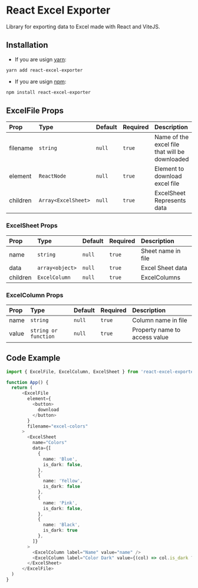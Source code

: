 # React Excel Exporter

Library for exporting data to Excel made with React and ViteJS.

## Installation

- If you are usign [yarn](https://github.com/yarnpkg/berry):
```sh
yarn add react-excel-exporter
```

- If you are usign [npm](https://www.npmjs.com/):
```sh
npm install react-excel-exporter
```

## ExcelFile Props

| Prop          | Type                | Default    | Required | Description                                       |
| :------------ | :------------------ | :--------- | :------- | :------------------------------------------------ |
| filename      | `string`            | `null`     | `true`   | Name of the excel file that will be downloaded    |
| element       | `ReactNode`         | `null`     | `true`   | Element to download excel file                    |
| children      | `Array<ExcelSheet>` | `null`     | `true`   | ExcelSheet Represents data                        |


### ExcelSheet Props

| Prop     | Type                    | Default | Required | Description        |
| :------- | :---------------------- | :------ | :------- | :----------------- |
| name     | `string`                | `null`  | `true`   | Sheet name in file |
| data     | `array<object>`         | `null`  | `true`   | Excel Sheet data   |
| children | `ExcelColumn`           | `null`  | `true`   | ExcelColumns       |

### ExcelColumn Props

| Prop     | Type                    | Default | Required | Description                     |
| :------- | :---------------------- | :------ | :------- | :------------------------------ | 
| name     | `string`                | `null`  | `true`   | Column name in file             |
| value    | `string or function`    | `null`  | `true`   | Property name to access value   |

## Code Example

```ts
import { ExcelFile, ExcelColumn, ExcelSheet } from 'react-excel-exporter'

function App() {
  return (
      <ExcelFile
        element={
          <button>
            download
          </button>
        }
        filename="excel-colors"
      >
        <ExcelSheet 
          name="Colors" 
          data={[
            {
              name: 'Blue',
              is_dark: false,
            },
            {
              name: 'Yellow',
              is_dark: false
            },
            {
              name: 'Pink',
              is_dark: false,
            },
            {
              name: 'Black',
              is_dark: true
            },
          ]}
        >
          <ExcelColumn label="Name" value="name" />
          <ExcelColumn label="Color Dark" value={(col) => col.is_dark ? "Yes" : "False"} />
        </ExcelSheet>
      </ExcelFile>
  )
}
```